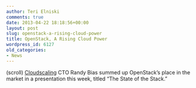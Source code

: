 ```yaml
---
author: Teri Elniski
comments: true
date: 2013-04-22 18:18:56+00:00
layout: post
slug: openstack-a-rising-cloud-power
title: OpenStack, A Rising Cloud Power
wordpress_id: 6127
old_categories:
- News
---
```


(scroll) [Cloudscaling](http://cloudscaling.com/) CTO Randy Bias summed up OpenStack’s place in the market in a presentation this week, titled “The State of the Stack.”
